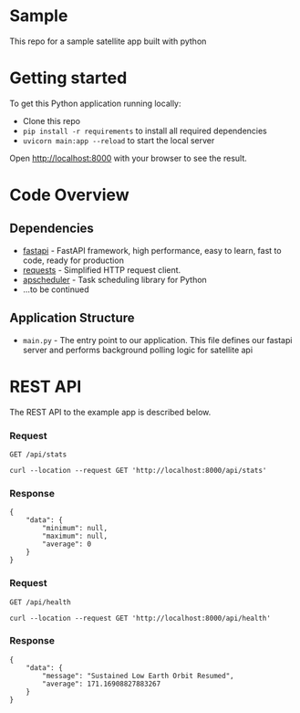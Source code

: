 # Sample

This repo for a sample satellite app built with python

# Getting started

To get this Python application running locally:

- Clone this repo
- `pip install -r requirements` to install all required dependencies
- `uvicorn main:app --reload` to start the local server

Open [http://localhost:8000](http://localhost:8000) with your browser to see the result.

# Code Overview

## Dependencies

- [fastapi](https://github.com/tiangolo/fastapi) - FastAPI framework, high performance, easy to learn, fast to code, ready for production
- [requests](https://github.com/request/request) - Simplified HTTP request client.
- [apscheduler](https://github.com/agronholm/apscheduler) - Task scheduling library for Python
- ...to be continued


## Application Structure

- `main.py` - The entry point to our application. This file defines our fastapi server and performs background polling logic for satellite api

# REST API

The REST API to the example app is described below.

### Request

`GET /api/stats`

    curl --location --request GET 'http://localhost:8000/api/stats'

### Response

    {
        "data": {
            "minimum": null,
            "maximum": null,
            "average": 0
        }
    }

### Request

`GET /api/health`

    curl --location --request GET 'http://localhost:8000/api/health' 

### Response
    {
        "data": {
            "message": "Sustained Low Earth Orbit Resumed",
            "average": 171.16908827883267
        }
    }
